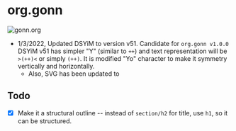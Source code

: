 # org.gonn

![gonn.org](https://gonn.org/dsyim.svg "DSYiM")

- 1/3/2022, Updated DSYiM to version v51. Candidate for `org.gonn v1.0.0`
    DSYiM v51 has simpler "Y" (similar to `++`) and text representation will be `>(++)<` or simply `(++)`.
    It is modified "Yo" character to make it symmetry vertically and horizontally.
    - Also, SVG has been updated to 


## Todo

- [X] Make it a structural outline -- instead of `section/h2` for title, use `h1`, so it can be structured.

